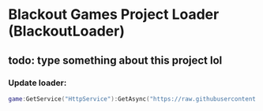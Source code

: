 # Blackout Games Project Loader (BlackoutLoader)

## todo: type something about this project lol

### Update loader:
```lua
game:GetService("HttpService"):GetAsync("https://raw.githubusercontent.com/CreonC/BlackoutLoader/main/UpdateLoader/Update.lua?token=GHSAT0AAAAAACLZW5JVCHZCKLJZ3BFSHWWWZNDKFKQ")
```

